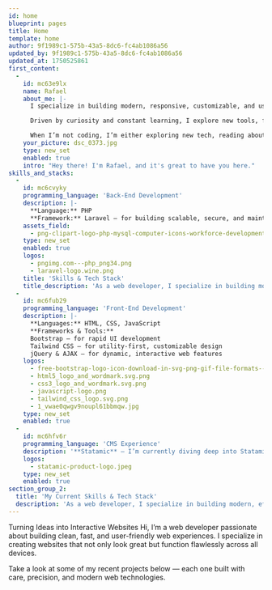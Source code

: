 ```yaml
---
id: home
blueprint: pages
title: Home
template: home
author: 9f1989c1-575b-43a5-8dc6-fc4ab1086a56
updated_by: 9f1989c1-575b-43a5-8dc6-fc4ab1086a56
updated_at: 1750525861
first_content:
  -
    id: mc63e9lx
    name: Rafael
    about_me: |-
      I specialize in building modern, responsive, customizable, and user-focused web applications. With a deep passion for solving real-world problems through clean code and intuitive design, I love turning ideas into functional digital experiences. Whether it's front-end interfaces, back-end logic, or full-stack solutions, I enjoy every part of the development process.

      Driven by curiosity and constant learning, I explore new tools, frameworks, and technologies to stay ahead in the fast-paced tech world. From optimizing performance to crafting seamless user experiences, I aim to create work that is not only efficient but meaningful.

      When I’m not coding, I’m either exploring new tech, reading about innovations, or quietly building something new from scratch.
    your_picture: dsc_0373.jpg
    type: new_set
    enabled: true
    intro: "Hey there! I'm Rafael, and it's great to have you here."
skills_and_stacks:
  -
    id: mc6cvyky
    programming_language: 'Back-End Development'
    description: |-
      **Language:** PHP
      **Framework:** Laravel – for building scalable, secure, and maintainable applications.
    assets_field:
      - png-clipart-logo-php-mysql-computer-icons-workforce-development-logos-blue-web-design-thumbnail.png
    type: new_set
    enabled: true
    logos:
      - pngimg.com---php_png34.png
      - laravel-logo.wine.png
    title: 'Skills & Tech Stack'
    title_description: 'As a web developer, I specialize in building modern, efficient, and responsive websites using a solid foundation of both front-end and back-end technologies.'
  -
    id: mc6fub29
    programming_language: 'Front-End Development'
    description: |-
      **Languages:** HTML, CSS, JavaScript
      **Frameworks & Tools:**
      Bootstrap – for rapid UI development
      Tailwind CSS – for utility-first, customizable design
      jQuery & AJAX – for dynamic, interactive web features
    logos:
      - free-bootstrap-logo-icon-download-in-svg-png-gif-file-formats--wordmark-programming-langugae-language-pack-logos-icons-1175203.webp
      - html5_logo_and_wordmark.svg.png
      - css3_logo_and_wordmark.svg.png
      - javascript-logo.png
      - tailwind_css_logo.svg.png
      - 1_vwae0qwgv9noupl61bbmqw.jpg
    type: new_set
    enabled: true
  -
    id: mc6hfv6r
    programming_language: 'CMS Experience'
    description: '**Statamic** – I’m currently diving deep into Statamic CMS to create fast, flexible, and future-proof websites that empower content creators and streamline development.'
    logos:
      - statamic-product-logo.jpeg
    type: new_set
    enabled: true
section_group_2:
  title: 'My Current Skills & Tech Stack'
  description: 'As a web developer, I specialize in building modern, efficient, and responsive websites using a solid foundation of both front-end and back-end technologies.'
---
```

Turning Ideas into Interactive Websites
Hi, I’m a web developer passionate about building clean, fast, and user-friendly web experiences. I specialize in creating websites that not only look great but function flawlessly across all devices.

Take a look at some of my recent projects below — each one built with care, precision, and modern web technologies.